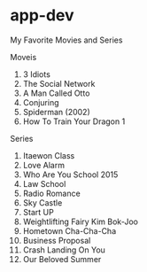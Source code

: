 # app-dev
My Favorite Movies and Series

Moveis
1. 3 Idiots
2. The Social Network
3. A Man Called Otto
4. Conjuring
5. Spiderman (2002)
6. How To Train Your Dragon 1

Series
1. Itaewon Class
2. Love Alarm
3. Who Are You School 2015
4. Law School
5. Radio Romance
6. Sky Castle
7. Start UP
8. Weightlifting Fairy Kim Bok-Joo
9. Hometown Cha-Cha-Cha
10. Business Proposal
11. Crash Landing On You
12. Our Beloved Summer
